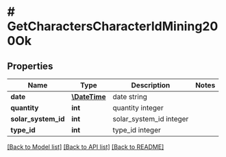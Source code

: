 # # GetCharactersCharacterIdMining200Ok

## Properties

Name | Type | Description | Notes
------------ | ------------- | ------------- | -------------
**date** | [**\DateTime**](\DateTime.md) | date string |
**quantity** | **int** | quantity integer |
**solar_system_id** | **int** | solar_system_id integer |
**type_id** | **int** | type_id integer |

[[Back to Model list]](../../README.md#models) [[Back to API list]](../../README.md#endpoints) [[Back to README]](../../README.md)
